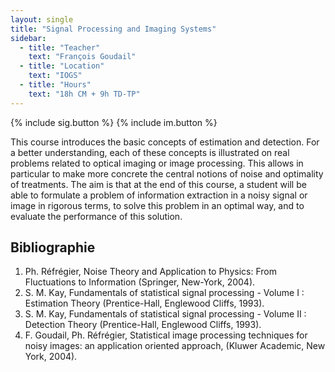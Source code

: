 ```yaml
---
layout: single
title: "Signal Processing and Imaging Systems"
sidebar:
  - title: "Teacher"
    text: "François Goudail"
  - title: "Location"
    text: "IOGS"
  - title: "Hours"
    text: "18h CM + 9h TD-TP"
---
```


{% include sig.button %} {% include im.button %}

This course introduces the basic concepts of estimation and detection. For a
better understanding, each of these concepts is illustrated on real problems
related to optical imaging or image processing. This allows in particular to
make more concrete the central notions of noise and optimality of treatments.
The aim is that at the end of this course, a student will be able to formulate a
problem of information extraction in a noisy signal or image in rigorous terms,
to solve this problem in an optimal way, and to evaluate the performance of this
solution.

## Bibliographie

1. Ph. Réfrégier, Noise Theory and Application to Physics: From Fluctuations to
   Information (Springer, New-York, 2004).
2. S. M. Kay, Fundamentals of statistical signal processing - Volume I : Estimation Theory (Prentice-Hall, Englewood Cliffs, 1993).
3. S. M. Kay, Fundamentals of statistical signal processing - Volume II : Detection Theory (Prentice-Hall, Englewood Cliffs, 1993).
4. F. Goudail, Ph. Réfrégier, Statistical image processing techniques for noisy images: an application oriented approach, (Kluwer Academic, New York, 2004).
